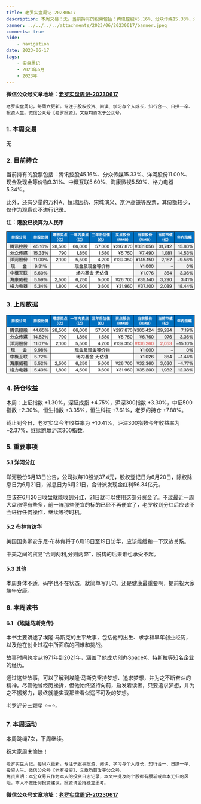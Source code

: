 ```yaml
---
title: 老罗实盘周记-20230617
description: 本周交易：无。当前持有的股票包括：腾讯控股45.16%、分众传媒15.33%、洋河股份11.00%、现金及现金等价物9.31%、中概互联5.60%、海康微视5.59%、格力电器5.34%。此外，还有少量的万科A、恒瑞医药、宋城演义、京沪高铁等股票，其份额较少，仅作为观察仓不进行记录。本周：上证指数+1.30%，深证成指+4.75%，沪深300指数+3.30%，中证500指数+2.30%，恒生指数+3.35%，恒生科技+7.61%，老罗的持仓+7.88%。
banner: ../../../../attachments/2023/06/20230617/banner.jpeg
comments: true
hide:
    - navigation
date: 2023-06-17
tags:
    - 实盘周记
    - 2023年6月
    - 2023年
---
```


__微信公众号文章地址：[老罗实盘周记-20230617](https://mp.weixin.qq.com/s/ARbvM09D_NR3IgroJL5haw)__

```
老罗实盘周记，每周六更新。专注于股权投资、阅读、学习与个人成长，知行合一、日拱一卒、投资人生。微信公众号【老罗投资】，文章均首发于公众号。
```

### 1. 本周交易

无

### 2. 目前持仓

当前持有的股票包括：腾讯控股45.16%、分众传媒15.33%、洋河股份11.00%、现金及现金等价物9.31%、中概互联5.60%、海康微视5.59%、格力电器5.34%。

此外，还有少量的万科A、恒瑞医药、宋城演义、京沪高铁等股票，其份额较少，仅作为观察仓不进行记录。

**注：港股已换算为人民币**

![目前持仓](../../../attachments/2023/06/20230617/1.png)

### 3. 上周数据

![上周数据](../../../attachments/2023/06/20230617/2.png)

### 4. 持仓收益

本周：上证指数 +1.30%，深证成指 +4.75%，沪深300指数 +3.30%，中证500指数 +2.30%，恒生指数 +3.35%，恒生科技 +7.61%，老罗的持仓 <span class="red">+7.88%</span>。

截止到今日，老罗实盘今年收益率为 <span class="red">+10.41%</span>，沪深300指数今年收益率为 <span class="red">+2.37%</span>，继续跑赢沪深300指数。

### 5. 重要事项

#### 5.1 洋河分红

洋河股份6月13日公告，公司拟每10股派37.4元，股权登记日为6月20日，除权除息日为6月21日，派息日为6月21日，合计派发现金红利56.34亿元。

应该在6月20日收盘就能收到分红，21日就可以使用这部分资金了。不过最近一周大盘涨得有些多，前一阵那些便宜的标的已经不再便宜了，老罗收到分红后应该不会进行任何操作，继续等待时机。

#### 5.2 布林肯访华

美国国务卿安东尼·布林肯将于6月18日至19日访华，应该能缓和一下双边关系。

中美之间的贸易“合则两利,分则两弊”，脱钩的后果谁也承受不起。

#### 5.3 其他

本周身体不适，码字也不在状态，就简单写几句。还是健康最重要啊，提前祝大家端午安康。

### 6. 本周读书

#### 6.1 《埃隆马斯克传》

本书主要讲述了埃隆·马斯克的生平故事，包括他的出生、求学和早年创业经历，以及他在创业过程中所面临的困难和挑战。

故事时间跨度从1971年到2021年，涵盖了他成功创办SpaceX、特斯拉等知名企业的经历。

通过这些故事，可以了解到埃隆·马斯克坚持梦想、追求梦想，并为之不断奋斗的精神。尽管他曾经历挫折，但他始终坚持向前，启发着读者，只要追求梦想，并为之不懈努力，最终就能实现那些看似遥不可及的梦想。

老罗评分三颗星 ⭐️⭐️⭐️。

### 7. 本周运动

本周跳绳7次，下周继续。

祝大家周末愉快！

```
老罗实盘周记，每周六更新。专注于股权投资、阅读、学习与个人成长，知行合一、日拱一卒、投资人生。微信公众号【老罗投资】，文章均首发于公众号。
免责声明：本公众号只作为本人的投资日志记录，本文中提及的个股都有腰斩或血本无归的风险，本人不做任何投资建议，投资请坚持独立思考。
```

__微信公众号文章地址：[老罗实盘周记-20230617](https://mp.weixin.qq.com/s/ARbvM09D_NR3IgroJL5haw)__